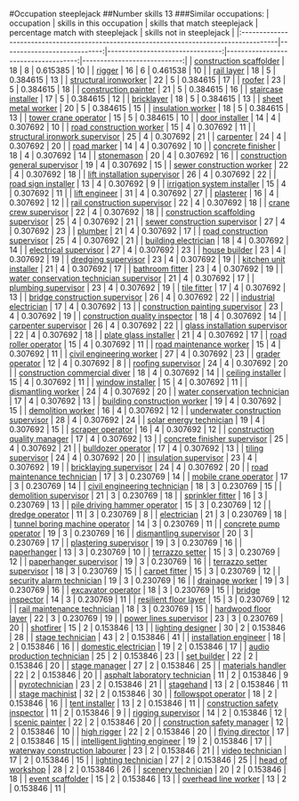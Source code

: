 #Occupation steeplejack
##Number skills 13
###Similar occupations:
| occupation                                                                              |   skills in this occupation |   skills that match steeplejack |   percentage match with steeplejack |   skills not in steeplejack |
|:----------------------------------------------------------------------------------------|----------------------------:|--------------------------------:|------------------------------------:|----------------------------:|
| [construction scaffolder](construction_scaffolder.md)                                   |                          18 |                               8 |                            0.615385 |                          10 |
| [rigger](rigger.md)                                                                     |                          16 |                               6 |                            0.461538 |                          10 |
| [rail layer](rail_layer.md)                                                             |                          18 |                               5 |                            0.384615 |                          13 |
| [structural ironworker](structural_ironworker.md)                                       |                          22 |                               5 |                            0.384615 |                          17 |
| [roofer](roofer.md)                                                                     |                          23 |                               5 |                            0.384615 |                          18 |
| [construction painter](construction_painter.md)                                         |                          21 |                               5 |                            0.384615 |                          16 |
| [staircase installer](staircase_installer.md)                                           |                          17 |                               5 |                            0.384615 |                          12 |
| [bricklayer](bricklayer.md)                                                             |                          18 |                               5 |                            0.384615 |                          13 |
| [sheet metal worker](sheet_metal_worker.md)                                             |                          20 |                               5 |                            0.384615 |                          15 |
| [insulation worker](insulation_worker.md)                                               |                          18 |                               5 |                            0.384615 |                          13 |
| [tower crane operator](tower_crane_operator.md)                                         |                          15 |                               5 |                            0.384615 |                          10 |
| [door installer](door_installer.md)                                                     |                          14 |                               4 |                            0.307692 |                          10 |
| [road construction worker](road_construction_worker.md)                                 |                          15 |                               4 |                            0.307692 |                          11 |
| [structural ironwork supervisor](structural_ironwork_supervisor.md)                     |                          25 |                               4 |                            0.307692 |                          21 |
| [carpenter](carpenter.md)                                                               |                          24 |                               4 |                            0.307692 |                          20 |
| [road marker](road_marker.md)                                                           |                          14 |                               4 |                            0.307692 |                          10 |
| [concrete finisher](concrete_finisher.md)                                               |                          18 |                               4 |                            0.307692 |                          14 |
| [stonemason](stonemason.md)                                                             |                          20 |                               4 |                            0.307692 |                          16 |
| [construction general supervisor](construction_general_supervisor.md)                   |                          19 |                               4 |                            0.307692 |                          15 |
| [sewer construction worker](sewer_construction_worker.md)                               |                          22 |                               4 |                            0.307692 |                          18 |
| [lift installation supervisor](lift_installation_supervisor.md)                         |                          26 |                               4 |                            0.307692 |                          22 |
| [road sign installer](road_sign_installer.md)                                           |                          13 |                               4 |                            0.307692 |                           9 |
| [irrigation system installer](irrigation_system_installer.md)                           |                          15 |                               4 |                            0.307692 |                          11 |
| [lift engineer](lift_engineer.md)                                                       |                          31 |                               4 |                            0.307692 |                          27 |
| [plasterer](plasterer.md)                                                               |                          16 |                               4 |                            0.307692 |                          12 |
| [rail construction supervisor](rail_construction_supervisor.md)                         |                          22 |                               4 |                            0.307692 |                          18 |
| [crane crew supervisor](crane_crew_supervisor.md)                                       |                          22 |                               4 |                            0.307692 |                          18 |
| [construction scaffolding supervisor](construction_scaffolding_supervisor.md)           |                          25 |                               4 |                            0.307692 |                          21 |
| [sewer construction supervisor](sewer_construction_supervisor.md)                       |                          27 |                               4 |                            0.307692 |                          23 |
| [plumber](plumber.md)                                                                   |                          21 |                               4 |                            0.307692 |                          17 |
| [road construction supervisor](road_construction_supervisor.md)                         |                          25 |                               4 |                            0.307692 |                          21 |
| [building electrician](building_electrician.md)                                         |                          18 |                               4 |                            0.307692 |                          14 |
| [electrical supervisor](electrical_supervisor.md)                                       |                          27 |                               4 |                            0.307692 |                          23 |
| [house builder](house_builder.md)                                                       |                          23 |                               4 |                            0.307692 |                          19 |
| [dredging supervisor](dredging_supervisor.md)                                           |                          23 |                               4 |                            0.307692 |                          19 |
| [kitchen unit installer](kitchen_unit_installer.md)                                     |                          21 |                               4 |                            0.307692 |                          17 |
| [bathroom fitter](bathroom_fitter.md)                                                   |                          23 |                               4 |                            0.307692 |                          19 |
| [water conservation technician supervisor](water_conservation_technician_supervisor.md) |                          21 |                               4 |                            0.307692 |                          17 |
| [plumbing supervisor](plumbing_supervisor.md)                                           |                          23 |                               4 |                            0.307692 |                          19 |
| [tile fitter](tile_fitter.md)                                                           |                          17 |                               4 |                            0.307692 |                          13 |
| [bridge construction supervisor](bridge_construction_supervisor.md)                     |                          26 |                               4 |                            0.307692 |                          22 |
| [industrial electrician](industrial_electrician.md)                                     |                          17 |                               4 |                            0.307692 |                          13 |
| [construction painting supervisor](construction_painting_supervisor.md)                 |                          23 |                               4 |                            0.307692 |                          19 |
| [construction quality inspector](construction_quality_inspector.md)                     |                          18 |                               4 |                            0.307692 |                          14 |
| [carpenter supervisor](carpenter_supervisor.md)                                         |                          26 |                               4 |                            0.307692 |                          22 |
| [glass installation supervisor](glass_installation_supervisor.md)                       |                          22 |                               4 |                            0.307692 |                          18 |
| [plate glass installer](plate_glass_installer.md)                                       |                          21 |                               4 |                            0.307692 |                          17 |
| [road roller operator](road_roller_operator.md)                                         |                          15 |                               4 |                            0.307692 |                          11 |
| [road maintenance worker](road_maintenance_worker.md)                                   |                          15 |                               4 |                            0.307692 |                          11 |
| [civil engineering worker](civil_engineering_worker.md)                                 |                          27 |                               4 |                            0.307692 |                          23 |
| [grader operator](grader_operator.md)                                                   |                          12 |                               4 |                            0.307692 |                           8 |
| [roofing supervisor](roofing_supervisor.md)                                             |                          24 |                               4 |                            0.307692 |                          20 |
| [construction commercial diver](construction_commercial_diver.md)                       |                          18 |                               4 |                            0.307692 |                          14 |
| [ceiling installer](ceiling_installer.md)                                               |                          15 |                               4 |                            0.307692 |                          11 |
| [window installer](window_installer.md)                                                 |                          15 |                               4 |                            0.307692 |                          11 |
| [dismantling worker](dismantling_worker.md)                                             |                          24 |                               4 |                            0.307692 |                          20 |
| [water conservation technician](water_conservation_technician.md)                       |                          17 |                               4 |                            0.307692 |                          13 |
| [building construction worker](building_construction_worker.md)                         |                          19 |                               4 |                            0.307692 |                          15 |
| [demolition worker](demolition_worker.md)                                               |                          16 |                               4 |                            0.307692 |                          12 |
| [underwater construction supervisor](underwater_construction_supervisor.md)             |                          28 |                               4 |                            0.307692 |                          24 |
| [solar energy technician](solar_energy_technician.md)                                   |                          19 |                               4 |                            0.307692 |                          15 |
| [scraper operator](scraper_operator.md)                                                 |                          16 |                               4 |                            0.307692 |                          12 |
| [construction quality manager](construction_quality_manager.md)                         |                          17 |                               4 |                            0.307692 |                          13 |
| [concrete finisher supervisor](concrete_finisher_supervisor.md)                         |                          25 |                               4 |                            0.307692 |                          21 |
| [bulldozer operator](bulldozer_operator.md)                                             |                          17 |                               4 |                            0.307692 |                          13 |
| [tiling supervisor](tiling_supervisor.md)                                               |                          24 |                               4 |                            0.307692 |                          20 |
| [insulation supervisor](insulation_supervisor.md)                                       |                          23 |                               4 |                            0.307692 |                          19 |
| [bricklaying supervisor](bricklaying_supervisor.md)                                     |                          24 |                               4 |                            0.307692 |                          20 |
| [road maintenance technician](road_maintenance_technician.md)                           |                          17 |                               3 |                            0.230769 |                          14 |
| [mobile crane operator](mobile_crane_operator.md)                                       |                          17 |                               3 |                            0.230769 |                          14 |
| [civil engineering technician](civil_engineering_technician.md)                         |                          18 |                               3 |                            0.230769 |                          15 |
| [demolition supervisor](demolition_supervisor.md)                                       |                          21 |                               3 |                            0.230769 |                          18 |
| [sprinkler fitter](sprinkler_fitter.md)                                                 |                          16 |                               3 |                            0.230769 |                          13 |
| [pile driving hammer operator](pile_driving_hammer_operator.md)                         |                          15 |                               3 |                            0.230769 |                          12 |
| [dredge operator](dredge_operator.md)                                                   |                          11 |                               3 |                            0.230769 |                           8 |
| [electrician](electrician.md)                                                           |                          21 |                               3 |                            0.230769 |                          18 |
| [tunnel boring machine operator](tunnel_boring_machine_operator.md)                     |                          14 |                               3 |                            0.230769 |                          11 |
| [concrete pump operator](concrete_pump_operator.md)                                     |                          19 |                               3 |                            0.230769 |                          16 |
| [dismantling supervisor](dismantling_supervisor.md)                                     |                          20 |                               3 |                            0.230769 |                          17 |
| [plastering supervisor](plastering_supervisor.md)                                       |                          19 |                               3 |                            0.230769 |                          16 |
| [paperhanger](paperhanger.md)                                                           |                          13 |                               3 |                            0.230769 |                          10 |
| [terrazzo setter](terrazzo_setter.md)                                                   |                          15 |                               3 |                            0.230769 |                          12 |
| [paperhanger supervisor](paperhanger_supervisor.md)                                     |                          19 |                               3 |                            0.230769 |                          16 |
| [terrazzo setter supervisor](terrazzo_setter_supervisor.md)                             |                          18 |                               3 |                            0.230769 |                          15 |
| [carpet fitter](carpet_fitter.md)                                                       |                          15 |                               3 |                            0.230769 |                          12 |
| [security alarm technician](security_alarm_technician.md)                               |                          19 |                               3 |                            0.230769 |                          16 |
| [drainage worker](drainage_worker.md)                                                   |                          19 |                               3 |                            0.230769 |                          16 |
| [excavator operator](excavator_operator.md)                                             |                          18 |                               3 |                            0.230769 |                          15 |
| [bridge inspector](bridge_inspector.md)                                                 |                          14 |                               3 |                            0.230769 |                          11 |
| [resilient floor layer](resilient_floor_layer.md)                                       |                          15 |                               3 |                            0.230769 |                          12 |
| [rail maintenance technician](rail_maintenance_technician.md)                           |                          18 |                               3 |                            0.230769 |                          15 |
| [hardwood floor layer](hardwood_floor_layer.md)                                         |                          22 |                               3 |                            0.230769 |                          19 |
| [power lines supervisor](power_lines_supervisor.md)                                     |                          23 |                               3 |                            0.230769 |                          20 |
| [shotfirer](shotfirer.md)                                                               |                          15 |                               2 |                            0.153846 |                          13 |
| [lighting designer](lighting_designer.md)                                               |                          30 |                               2 |                            0.153846 |                          28 |
| [stage technician](stage_technician.md)                                                 |                          43 |                               2 |                            0.153846 |                          41 |
| [installation engineer](installation_engineer.md)                                       |                          18 |                               2 |                            0.153846 |                          16 |
| [domestic electrician](domestic_electrician.md)                                         |                          19 |                               2 |                            0.153846 |                          17 |
| [audio production technician](audio_production_technician.md)                           |                          25 |                               2 |                            0.153846 |                          23 |
| [set builder](set_builder.md)                                                           |                          22 |                               2 |                            0.153846 |                          20 |
| [stage manager](stage_manager.md)                                                       |                          27 |                               2 |                            0.153846 |                          25 |
| [materials handler](materials_handler.md)                                               |                          22 |                               2 |                            0.153846 |                          20 |
| [asphalt laboratory technician](asphalt_laboratory_technician.md)                       |                          11 |                               2 |                            0.153846 |                           9 |
| [pyrotechnician](pyrotechnician.md)                                                     |                          23 |                               2 |                            0.153846 |                          21 |
| [stagehand](stagehand.md)                                                               |                          13 |                               2 |                            0.153846 |                          11 |
| [stage machinist](stage_machinist.md)                                                   |                          32 |                               2 |                            0.153846 |                          30 |
| [followspot operator](followspot_operator.md)                                           |                          18 |                               2 |                            0.153846 |                          16 |
| [tent installer](tent_installer.md)                                                     |                          13 |                               2 |                            0.153846 |                          11 |
| [construction safety inspector](construction_safety_inspector.md)                       |                          11 |                               2 |                            0.153846 |                           9 |
| [rigging supervisor](rigging_supervisor.md)                                             |                          14 |                               2 |                            0.153846 |                          12 |
| [scenic painter](scenic_painter.md)                                                     |                          22 |                               2 |                            0.153846 |                          20 |
| [construction safety manager](construction_safety_manager.md)                           |                          12 |                               2 |                            0.153846 |                          10 |
| [high rigger](high_rigger.md)                                                           |                          22 |                               2 |                            0.153846 |                          20 |
| [flying director](flying_director.md)                                                   |                          17 |                               2 |                            0.153846 |                          15 |
| [intelligent lighting engineer](intelligent_lighting_engineer.md)                       |                          19 |                               2 |                            0.153846 |                          17 |
| [waterway construction labourer](waterway_construction_labourer.md)                     |                          23 |                               2 |                            0.153846 |                          21 |
| [video technician](video_technician.md)                                                 |                          17 |                               2 |                            0.153846 |                          15 |
| [lighting technician](lighting_technician.md)                                           |                          27 |                               2 |                            0.153846 |                          25 |
| [head of workshop](head_of_workshop.md)                                                 |                          28 |                               2 |                            0.153846 |                          26 |
| [scenery technician](scenery_technician.md)                                             |                          20 |                               2 |                            0.153846 |                          18 |
| [event scaffolder](event_scaffolder.md)                                                 |                          15 |                               2 |                            0.153846 |                          13 |
| [overhead line worker](overhead_line_worker.md)                                         |                          13 |                               2 |                            0.153846 |                          11 |
